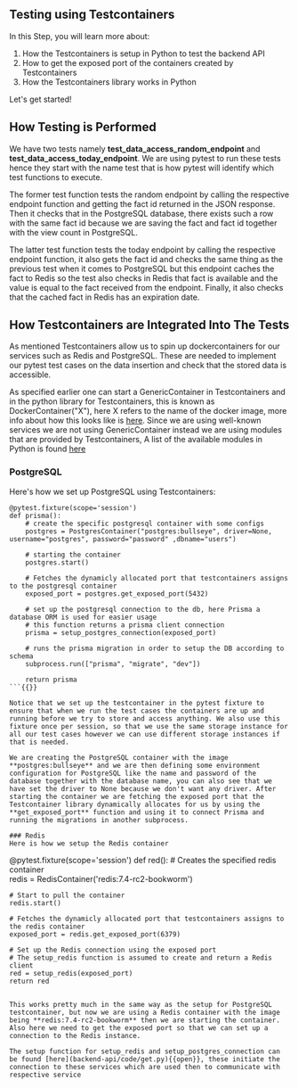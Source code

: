 ## Testing using Testcontainers 

In this Step, you will learn more about:

1. How the Testcontainers is setup in Python to test the backend API
2. How to get the exposed port of the containers created by Testcontainers
3. How the Testcontainers library works in Python

Let's get started!

## How Testing is Performed 

We have two tests namely **test_data_access_random_endpoint** and **test_data_access_today_endpoint**. We are using pytest to run these tests hence they start with the name test that is how pytest will identify which test functions to execute.

The former test function tests the random endpoint by calling the respective endpoint function and getting the fact id returned in the JSON response. Then it checks that in the PostgreSQL database, there exists such a row with the same fact id because we are saving the fact and fact id together with the view count in PostgreSQL.

The latter test function tests the today endpoint by calling the respective endpoint function, it also gets the fact id and checks the same thing as the previous test when it comes to PostgreSQL but this endpoint caches the fact to Redis so the test also checks in Redis that fact is available and the value is equal to the fact received from the endpoint. Finally, it also checks that the cached fact in Redis has an expiration date.

## How Testcontainers are Integrated Into The Tests 
As mentioned Testcontainers allow us to spin up dockercontainers for our services such as Redis and PostgreSQL. These are needed to implement our pytest test cases on the data insertion and check that the stored data is accessible.    

As specified earlier one can start a GenericContainer in Testcontainers and in the python library for Testcontainers, this is known as DockerContainer("X"), here X refers to the name of the docker image, more info about how this looks like is [here](https://testcontainers-python.readthedocs.io/en/latest/core/README.html). Since we are using well-known services we are not using GenericContainer instead we are using modules that are provided by Testcontainers, A list of the available modules in Python is found [here](https://testcontainers-python.readthedocs.io/en/latest/modules/index.html)

### PostgreSQL
Here's how we set up PostgreSQL using Testcontainers:
```
@pytest.fixture(scope='session')
def prisma():
	# create the specific postgresql container with some configs
	postgres = PostgresContainer("postgres:bullseye", driver=None, username="postgres", password="password" ,dbname="users")
	
 	# starting the container 
	postgres.start()

	# Fetches the dynamicly allocated port that testcontainers assigns to the postgresql container
	exposed_port = postgres.get_exposed_port(5432)

	# set up the postgresql connection to the db, here Prisma a database ORM is used for easier usage
	# this function returns a prisma client connection 
	prisma = setup_postgres_connection(exposed_port)	
	
	# runs the prisma migration in order to setup the DB according to schema
	subprocess.run(["prisma", "migrate", "dev"])
		
	return prisma
```{{}}

Notice that we set up the testcontainer in the pytest fixture to ensure that when we run the test cases the containers are up and running before we try to store and access anything. We also use this fixture once per session, so that we use the same storage instance for all our test cases however we can use different storage instances if that is needed. 

We are creating the PostgreSQL container with the image **postgres:bullseye** and we are then defining some environment configuration for PostgreSQL like the name and password of the database together with the database name, you can also see that we have set the driver to None because we don't want any driver. After starting the container we are fetching the exposed port that the Testcontainer library dynamically allocates for us by using the **get_exposed_port** function and using it to connect Prisma and running the migrations in another subprocess.

### Redis 
Here is how we setup the Redis container
```
@pytest.fixture(scope='session')
def red():
	# Creates the specified redis container   
	redis = RedisContainer('redis:7.4-rc2-bookworm')
	
 	# Start to pull the container
	redis.start()
 	
  	# Fetches the dynamicly allocated port that testcontainers assigns to the redis container
	exposed_port = redis.get_exposed_port(6379)
	
 	# Set up the Redis connection using the exposed port
	# The setup_redis function is assumed to create and return a Redis client
	red = setup_redis(exposed_port)
	return red
```{{}}

This works pretty much in the same way as the setup for PostgreSQL testcontainer, but now we are using a Redis container with the image being **redis:7.4-rc2-bookworm** then we are starting the container. Also here we need to get the exposed port so that we can set up a connection to the Redis instance.  
 
The setup function for setup_redis and setup_postgres_connection can be found [here](backend-api/code/get.py){{open}}, these initiate the connection to these services which are used then to communicate with respective service